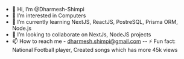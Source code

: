 - 👋 Hi, I’m @Dharmesh-Shimpi
- 👀 I’m interested in Computers
- 🌱 I’m currently learning NextJS, ReactJS, PostreSQL, Prisma ORM, Node.js
- 💞️ I’m looking to collaborate on NextJs, NodeJS projects
- 📫 How to reach me - dharmesh.shimpi@gmail.com
-- ⚡ Fun fact: National Football player, Created songs which has more 45k views

<!---
Dharmesh-Shimpi/Dharmesh-Shimpi is a ✨ special ✨ repository because its `README.md` (this file) appears on your GitHub profile.
You can click the Preview link to take a look at your changes.
--->
